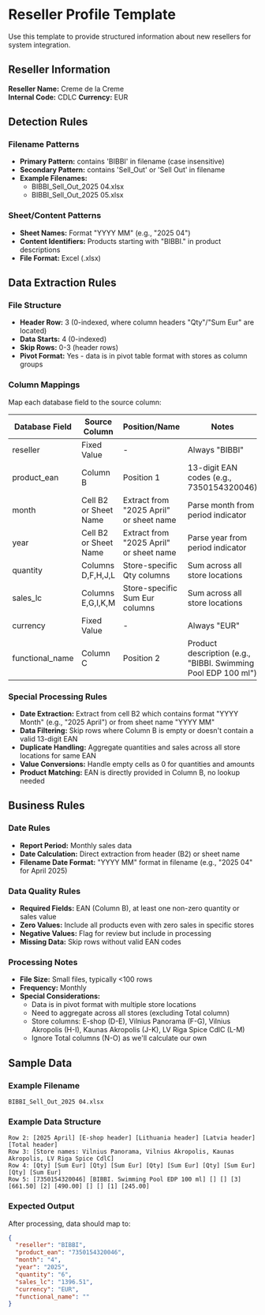 # Reseller Profile Template

Use this template to provide structured information about new resellers for system integration.

## Reseller Information

**Reseller Name:** Creme de la Creme  
**Internal Code:** CDLC
**Currency:** EUR

## Detection Rules

### Filename Patterns
- **Primary Pattern:** contains 'BIBBI' in filename (case insensitive)
- **Secondary Pattern:** contains 'Sell_Out' or 'Sell Out' in filename
- **Example Filenames:** 
  - BIBBI_Sell_Out_2025 04.xlsx
  - BIBBI_Sell_Out_2025 05.xlsx

### Sheet/Content Patterns
- **Sheet Names:** Format "YYYY MM" (e.g., "2025 04")
- **Content Identifiers:** Products starting with "BIBBI." in product descriptions
- **File Format:** Excel (.xlsx)

## Data Extraction Rules

### File Structure
- **Header Row:** 3 (0-indexed, where column headers "Qty"/"Sum Eur" are located)
- **Data Starts:** 4 (0-indexed)
- **Skip Rows:** 0-3 (header rows)
- **Pivot Format:** Yes - data is in pivot table format with stores as column groups

### Column Mappings
Map each database field to the source column:

| Database Field | Source Column | Position/Name | Notes |
|---------------|---------------|---------------|-------|
| reseller | Fixed Value | - | Always "BIBBI" |
| product_ean | Column B | Position 1 | 13-digit EAN codes (e.g., 7350154320046) |
| month | Cell B2 or Sheet Name | Extract from "2025 April" or sheet name | Parse month from period indicator |
| year | Cell B2 or Sheet Name | Extract from "2025 April" or sheet name | Parse year from period indicator |
| quantity | Columns D,F,H,J,L | Store-specific Qty columns | Sum across all store locations |
| sales_lc | Columns E,G,I,K,M | Store-specific Sum Eur columns | Sum across all store locations |
| currency | Fixed Value | - | Always "EUR" |
| functional_name | Column C | Position 2 | Product description (e.g., "BIBBI. Swimming Pool EDP 100 ml") |

### Special Processing Rules
- **Date Extraction:** Extract from cell B2 which contains format "YYYY Month" (e.g., "2025 April") or from sheet name "YYYY MM"
- **Data Filtering:** Skip rows where Column B is empty or doesn't contain a valid 13-digit EAN
- **Duplicate Handling:** Aggregate quantities and sales across all store locations for same EAN
- **Value Conversions:** Handle empty cells as 0 for quantities and amounts
- **Product Matching:** EAN is directly provided in Column B, no lookup needed

## Business Rules

### Date Rules
- **Report Period:** Monthly sales data
- **Date Calculation:** Direct extraction from header (B2) or sheet name
- **Filename Date Format:** "YYYY MM" format in filename (e.g., "2025 04" for April 2025)

### Data Quality Rules
- **Required Fields:** EAN (Column B), at least one non-zero quantity or sales value
- **Zero Values:** Include all products even with zero sales in specific stores
- **Negative Values:** Flag for review but include in processing
- **Missing Data:** Skip rows without valid EAN codes

### Processing Notes
- **File Size:** Small files, typically <100 rows
- **Frequency:** Monthly
- **Special Considerations:** 
  - Data is in pivot format with multiple store locations
  - Need to aggregate across all stores (excluding Total column)
  - Store columns: E-shop (D-E), Vilnius Panorama (F-G), Vilnius Akropolis (H-I), Kaunas Akropolis (J-K), LV Riga Spice CdlC (L-M)
  - Ignore Total columns (N-O) as we'll calculate our own

## Sample Data

### Example Filename
```
BIBBI_Sell_Out_2025 04.xlsx
```

### Example Data Structure
```
Row 2: [2025 April] [E-shop header] [Lithuania header] [Latvia header] [Total header]
Row 3: [Store names: Vilnius Panorama, Vilnius Akropolis, Kaunas Akropolis, LV Riga Spice CdlC]
Row 4: [Qty] [Sum Eur] [Qty] [Sum Eur] [Qty] [Sum Eur] [Qty] [Sum Eur] [Qty] [Sum Eur]
Row 5: [7350154320046] [BIBBI. Swimming Pool EDP 100 ml] [] [] [3] [661.50] [2] [490.00] [] [] [1] [245.00]
```

### Expected Output
After processing, data should map to:
```json
{
  "reseller": "BIBBI",
  "product_ean": "7350154320046",
  "month": "4",
  "year": "2025",
  "quantity": "6",
  "sales_lc": "1396.51",
  "currency": "EUR",
  "functional_name": ""
}
```